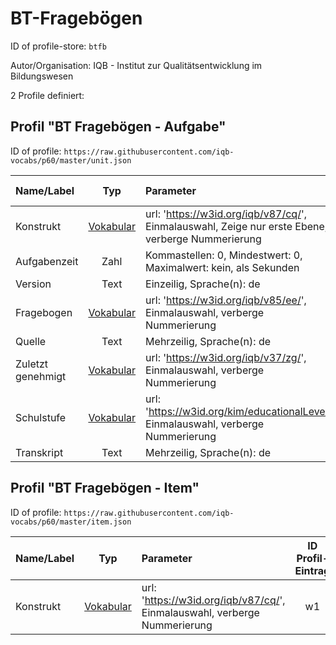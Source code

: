 # BT-Fragebögen

ID of profile-store: `btfb`

Autor/Organisation: IQB - Institut zur Qualitätsentwicklung im Bildungswesen

2 Profile definiert:

## Profil "BT Fragebögen - Aufgabe"

ID of profile: `https://raw.githubusercontent.com/iqb-vocabs/p60/master/unit.json`

| Name/Label | Typ | Parameter | ID Profil-Eintrag |
| :--- | :---: | :--- | :---: |
| Konstrukt | [Vokabular](https://w3id.org/iqb/v87/cq/) | url: 'https://w3id.org/iqb/v87/cq/', Einmalauswahl, Zeige nur erste Ebene, verberge Nummerierung | e2 |
| Aufgabenzeit | Zahl |Kommastellen: 0, Mindestwert: 0, Maximalwert: kein, als Sekunden | iqb_time_unit |
| Version | Text |Einzeilig, Sprache(n): de | iqb_version |
| Fragebogen | [Vokabular](https://w3id.org/iqb/v85/ee/) | url: 'https://w3id.org/iqb/v85/ee/', Einmalauswahl, verberge Nummerierung | e3 |
| Quelle | Text |Mehrzeilig, Sprache(n): de | iqb_copyright |
| Zuletzt genehmigt | [Vokabular](https://w3id.org/iqb/v37/zg/) | url: 'https://w3id.org/iqb/v37/zg/', Einmalauswahl, verberge Nummerierung | e4 |
| Schulstufe | [Vokabular](https://w3id.org/kim/educationalLevel/) | url: 'https://w3id.org/kim/educationalLevel/', Einmalauswahl, verberge Nummerierung | f5 |
| Transkript | Text |Mehrzeilig, Sprache(n): de | iqb_transcript |

## Profil "BT Fragebögen - Item"

ID of profile: `https://raw.githubusercontent.com/iqb-vocabs/p60/master/item.json`

| Name/Label | Typ | Parameter | ID Profil-Eintrag |
| :--- | :---: | :--- | :---: |
| Konstrukt | [Vokabular](https://w3id.org/iqb/v87/cq/) | url: 'https://w3id.org/iqb/v87/cq/', Einmalauswahl, verberge Nummerierung | w1 |

